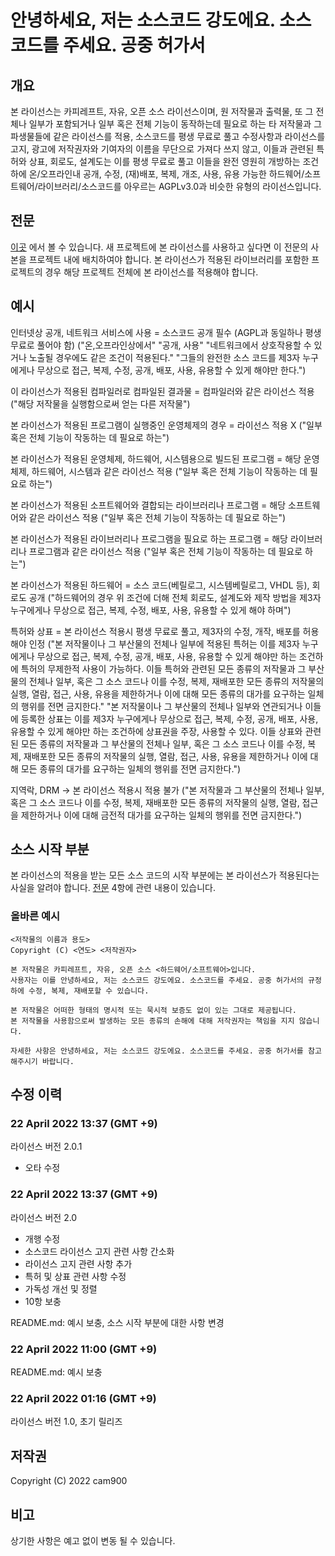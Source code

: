 # 안녕하세요, 저는 소스코드 강도에요. 소스코드를 주세요. 공중 허가서

## 개요
 본 라이선스는 카피레프트, 자유, 오픈 소스 라이선스이며, 원 저작물과 출력물, 또 그 전체나 일부가 포함되거나 일부 혹은 전체 기능이 동작하는데 필요로 하는 타 저작물과 그 파생물들에 같은 라이선스를 적용, 소스코드를 평생 무료로 풀고 수정사항과 라이선스를 고지, 광고에 저작권자와 기여자의 이름을 무단으로 가져다 쓰지 않고, 이들과 관련된 특허와 상표, 회로도, 설계도는 이를 평생 무료로 풀고 이들을 완전 영원히 개방하는 조건하에 온/오프라인내 공개, 수정, (재)배포, 복제, 개조, 사용, 유용 가능한 하드웨어/소프트웨어/라이브러리/소스코드를 아우르는 AGPLv3.0과 비슷한 유형의 라이선스입니다.

## 전문
 [이곳](https://github.com/cam900/giveme_source_code_PL_license_template/blob/main/LICENSE.txt) 에서 볼 수 있습니다. 새 프로젝트에 본 라이선스를 사용하고 싶다면 이 전문의 사본을 프로젝트 내에 배치하여야 합니다. 본 라이선스가 적용된 라이브러리를 포함한 프로젝트의 경우 해당 프로젝트 전체에 본 라이선스를 적용해야 합니다.

## 예시

 인터넷상 공개, 네트워크 서비스에 사용 = 소스코드 공개 필수 (AGPL과 동일하나 평생 무료로 풀어야 함)
("온,오프라인상에서"
"공개, 사용"
"네트워크에서 상호작용할 수 있거나 노출될 경우에도 같은 조건이 적용된다."
"그들의 완전한 소스 코드를 제3자 누구에게나 무상으로 접근, 복제, 수정, 공개, 배포, 사용, 유용할 수 있게 해야만 한다.")


 이 라이선스가 적용된 컴파일러로 컴파일된 결과물 = 컴파일러와 같은 라이선스 적용
("해당 저작물을 실행함으로써 얻는 다른 저작물")


 본 라이선스가 적용된 프로그램이 실행중인 운영체제의 경우 = 라이선스 적용 X
("일부 혹은 전체 기능이 작동하는 데 필요로 하는")


 본 라이선스가 적용된 운영체제, 하드웨어, 시스템용으로 빌드된 프로그램 = 해당 운영체제, 하드웨어, 시스템과 같은 라이선스 적용
("일부 혹은 전체 기능이 작동하는 데 필요로 하는")


 본 라이선스가 적용된 소프트웨어와 결합되는 라이브러리나 프로그램 = 해당 소프트웨어와 같은 라이선스 적용
("일부 혹은 전체 기능이 작동하는 데 필요로 하는")


 본 라이선스가 적용된 라이브러리나 프로그램을 필요로 하는 프로그램 = 해당 라이브러리나 프로그램과 같은 라이선스 적용
("일부 혹은 전체 기능이 작동하는 데 필요로 하는")


 본 라이선스가 적용된 하드웨어 = 소스 코드(베릴로그, 시스템베릴로그, VHDL 등), 회로도 공개
("하드웨어의 경우 위 조건에 더해 전체 회로도, 설계도와 제작 방법을 제3자 누구에게나 무상으로 접근, 복제, 수정, 배포, 사용, 유용할 수 있게 해야 하며")


 특허와 상표 = 본 라이선스 적용시 평생 무료로 풀고, 제3자의 수정, 개작, 배포를 허용해야 인정
("본 저작물이나 그 부산물의 전체나 일부에 적용된 특허는 이를 제3자 누구에게나 무상으로 접근, 복제, 수정, 공개, 배포, 사용, 유용할 수 있게 해야만 하는 조건하에 특허의 무제한적 사용이 가능하다.
이들 특허와 관련된 모든 종류의 저작물과 그 부산물의 전체나 일부, 혹은 그 소스 코드나 이를 수정, 복제, 재배포한 모든 종류의 저작물의 실행, 열람, 접근, 사용, 유용을 제한하거나
이에 대해 모든 종류의 대가를 요구하는 일체의 행위를 전면 금지한다."
"본 저작물이나 그 부산물의 전체나 일부와 연관되거나 이들에 등록한 상표는 이를 제3자 누구에게나 무상으로 접근, 복제, 수정, 공개, 배포, 사용, 유용할 수 있게 해야만 하는 조건하에 상표권을 주장, 사용할 수 있다.
이들 상표와 관련된 모든 종류의 저작물과 그 부산물의 전체나 일부, 혹은 그 소스 코드나 이를 수정, 복제, 재배포한 모든 종류의 저작물의 실행, 열람, 접근, 사용, 유용을 제한하거나
이에 대해 모든 종류의 대가를 요구하는 일체의 행위를 전면 금지한다.")


 지역락, DRM -> 본 라이선스 적용시 적용 불가
("본 저작물과 그 부산물의 전체나 일부, 혹은 그 소스 코드나 이를 수정, 복제, 재배포한 모든 종류의 저작물의 실행, 열람, 접근을 제한하거나 이에 대해 금전적 대가를 요구하는 일체의 행위를 전면 금지한다.")


## 소스 시작 부분
 본 라이선스의 적용을 받는 모든 소스 코드의 시작 부분에는 본 라이선스가 적용된다는 사실을 알려야 합니다. [전문](https://github.com/cam900/giveme_source_code_PL_license_template/blob/main/LICENSE.txt) 4항에 관련 내용이 있습니다.

### 올바른 예시

```
<저작물의 이름과 용도>
Copyright (C) <연도> <저작권자>

본 저작물은 카피레프트, 자유, 오픈 소스 <하드웨어/소프트웨어>입니다.
사용자는 이를 안녕하세요, 저는 소스코드 강도에요. 소스코드를 주세요. 공중 허가서의 규정 하에 수정, 복제, 재배포할 수 있습니다.

본 저작물은 어떠한 형태의 명시적 또는 묵시적 보증도 없이 있는 그대로 제공됩니다.
본 저작물을 사용함으로써 발생하는 모든 종류의 손해에 대해 저작권자는 책임을 지지 않습니다.

자세한 사항은 안녕하세요, 저는 소스코드 강도에요. 소스코드를 주세요. 공중 허가서를 참고해주시기 바랍니다.
```

## 수정 이력

### 22 April 2022 13:37 (GMT +9)
 라이선스 버전 2.0.1
 * 오타 수정

### 22 April 2022 13:37 (GMT +9)
 라이선스 버전 2.0
 * 개행 수정
 * 소스코드 라이선스 고지 관련 사항 간소화
 * 라이선스 고지 관련 사항 추가
 * 특허 및 상표 관련 사항 수정
 * 가독성 개선 및 정렬
 * 10항 보충

 README.md: 예시 보충, 소스 시작 부분에 대한 사항 변경

### 22 April 2022 11:00 (GMT +9)
 README.md: 예시 보충

### 22 April 2022 01:16 (GMT +9)
 라이선스 버전 1.0, 초기 릴리즈

## 저작권
 Copyright (C) 2022 cam900

## 비고
 상기한 사항은 예고 없이 변동 될 수 있습니다.
